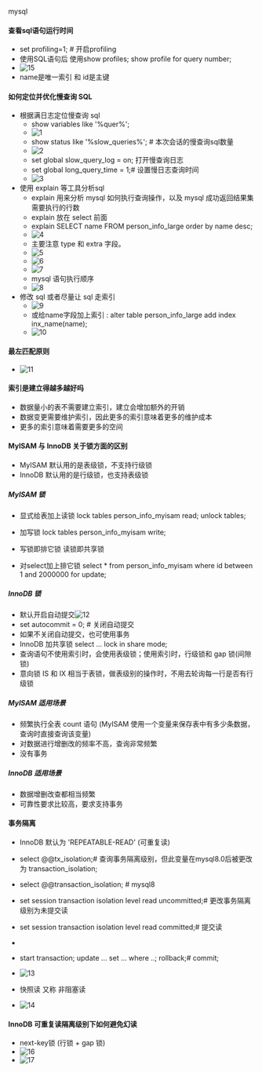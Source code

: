mysql 

#### 查看sql语句运行时间

- set profiling=1; # 开启profiling
- 使用SQL语句后 使用show profiles; show profile for query number;
- ![15](img/15.png)
- name是唯一索引 和 id是主键

#### 如何定位并优化慢查询 SQL

- 根据满日志定位慢查询 sql
  - show variables like '%quer%';
  - ![1](img/1.png)
  - show status like '%slow_queries%';  # 本次会话的慢查询sql数量
  - ![2](img/2.png)
  - set global slow_query_log = on;  打开慢查询日志
  - set global long_query_time = 1;# 设置慢日志查询时间
  - ![3](img/3.png)
- 使用 explain 等工具分析sql
  - explain 用来分析 mysql 如何执行查询操作，以及 mysql 成功返回结果集需要执行的行数
  - explain 放在 select 前面
  - explain SELECT name FROM person_info_large order by name desc;
  - ![4](img/4.png)
  - 主要注意 type 和 extra 字段。
  - ![5](img/5.png)
  - ![6](img/6.png)
  - ![7](img/7.png)
  - mysql 语句执行顺序
  - ![8](img/8.png)
- 修改 sql 或者尽量让 sql 走索引
  - ![9](img/9.png)
  - 或给name字段加上索引 : alter table person_info_large add index inx_name(name);
  - ![10](img/10.png)

#### 最左匹配原则

- ![11](img/11.png)

#### 索引是建立得越多越好吗

- 数据量小的表不需要建立索引，建立会增加额外的开销
- 数据变更需要维护索引，因此更多的索引意味着更多的维护成本
- 更多的索引意味着需要更多的空间

#### MyISAM 与 InnoDB 关于锁方面的区别

- MyISAM 默认用的是表级锁，不支持行级锁
- InnoDB 默认用的是行级锁，也支持表级锁

##### MyISAM 锁

- 显式给表加上读锁 lock tables person_info_myisam read; unlock tables;

- 加写锁 lock tables person_info_myisam write;
- 写锁即排它锁 读锁即共享锁
- 对select加上排它锁 select * from person_info_myisam where id between 1 and 2000000 for update;

##### InnoDB 锁

- 默认开启自动提交![12](img/12.png)
- set autocommit = 0; # 关闭自动提交
- 如果不关闭自动提交，也可使用事务
- InnoDB 加共享锁 select ... lock in share mode;
- 查询语句不使用索引时，会使用表级锁；使用索引时，行级锁和 gap 锁(间隙锁)
- 意向锁 IS 和 IX 相当于表锁，做表级别的操作时，不用去轮询每一行是否有行级锁

##### MyISAM 适用场景

- 频繁执行全表 count 语句 (MyISAM 使用一个变量来保存表中有多少条数据，查询时直接查询该变量)
- 对数据进行增删改的频率不高，查询非常频繁
- 没有事务

##### InnoDB 适用场景

- 数据增删改查都相当频繁
- 可靠性要求比较高，要求支持事务

#### 事务隔离

- InnoDB 默认为 'REPEATABLE-READ' (可重复读)

- select @@tx_isolation;# 查询事务隔离级别，但此变量在mysql8.0后被更改为 transaction_isolation;
- select @@transaction_isolation; # mysql8
- set session transaction isolation level read uncommitted;# 更改事务隔离级别为未提交读
- set session transaction isolation level read committed;# 提交读
- 
- start transaction;
  update ... set ... where ..;
  rollback;# commit;
- ![13](img/13.png)
- 快照读 又称 非阻塞读
- ![14](img/14.png)

#### InnoDB 可重复读隔离级别下如何避免幻读

- next-key锁 (行锁 + gap 锁)
- ![16](img/16.png)
- ![17](img/17.png)